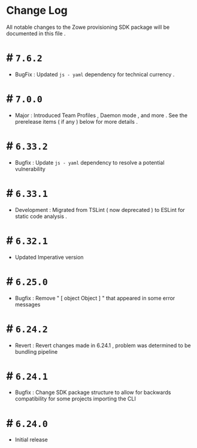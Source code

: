 # Change Log 

 All notable changes to the Zowe provisioning SDK package will be documented in this file . 

 # # ` 7.6.2 ` 

 - BugFix : Updated ` js - yaml ` dependency for technical currency . 

 # # ` 7.0.0 ` 

 - Major : Introduced Team Profiles , Daemon mode , and more . See the prerelease items ( if any ) below for more details . 

 # # ` 6.33.2 ` 

 - Bugfix : Update ` js - yaml ` dependency to resolve a potential vulnerability 

 # # ` 6.33.1 ` 

 - Development : Migrated from TSLint ( now deprecated ) to ESLint for static code analysis . 

 # # ` 6.32.1 ` 

 - Updated Imperative version 

 # # ` 6.25.0 ` 

 - Bugfix : Remove " [ object Object ] " that appeared in some error messages 

 # # ` 6.24.2 ` 

 - Revert : Revert changes made in 6.24.1 , problem was determined to be bundling pipeline 

 # # ` 6.24.1 ` 

 - Bugfix : Change SDK package structure to allow for backwards compatibility for some projects importing the CLI 

 # # ` 6.24.0 ` 

 - Initial release 
